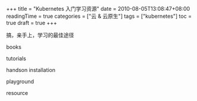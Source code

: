 +++
title = "Kubernetes 入门学习资源"
date = 2010-08-05T13:08:47+08:00
readingTime = true
categories = ["云 & 云原生"]
tags = ["kubernetes"]
toc = true
draft = true
+++

搞，亲手上，学习的最佳途径

<!--more-->

books

tutorials

handson installation

playground

resource
